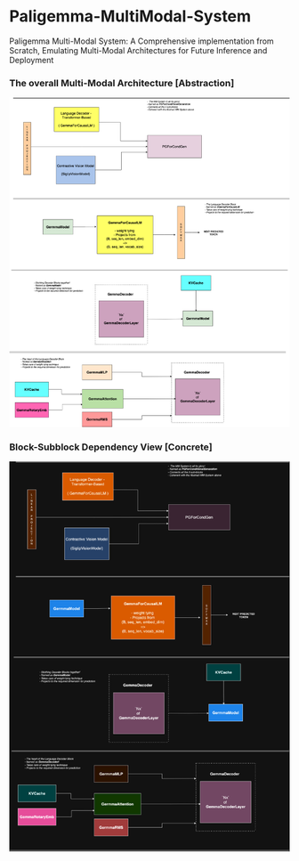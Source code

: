 # Paligemma-MultiModal-System
Paligemma Multi-Modal System: A Comprehensive implementation from Scratch, Emulating Multi-Modal Architectures for Future Inference and Deployment


### The overall Multi-Modal Architecture [Abstraction]
![Alt text](./design_diagrams/Multi_Modal_System.drawio.png)


### Block-Subblock Dependency View [Concrete]
![Alt text](./design_diagrams/Multi_Modal_System_modified.drawio.png)

